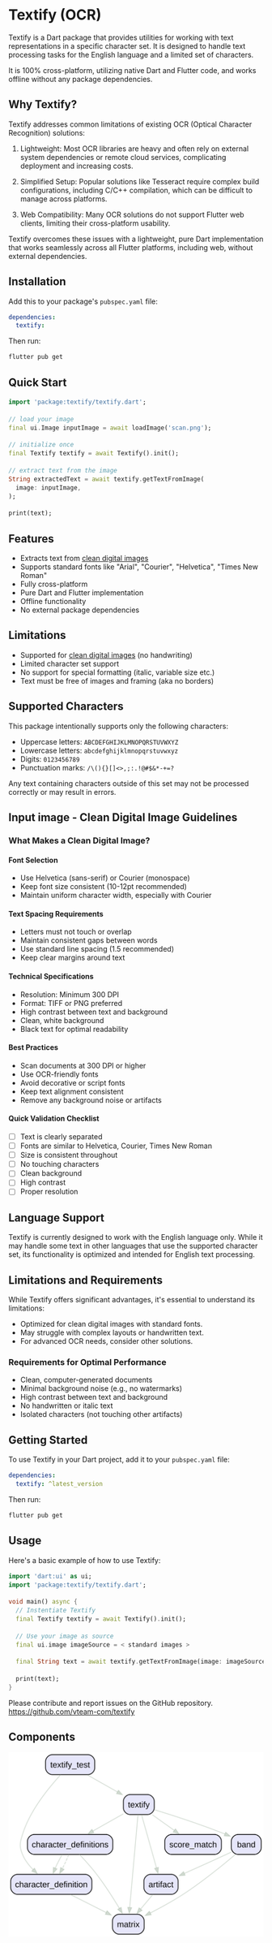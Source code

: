 # Textify (OCR)

Textify is a Dart package that provides utilities for working with text representations in a specific character set. It is designed to handle text processing tasks for the English language and a limited set of characters.

 It is 100% cross-platform, utilizing native Dart and Flutter code, and works offline without any package dependencies.

## Why Textify?

Textify addresses common limitations of existing OCR (Optical Character Recognition) solutions:

1. Lightweight: Most OCR libraries are heavy and often rely on external system dependencies or remote cloud services, complicating deployment and increasing costs.

2. Simplified Setup: Popular solutions like Tesseract require complex build configurations, including C/C++ compilation, which can be difficult to manage across platforms.

3. Web Compatibility: Many OCR solutions do not support Flutter web clients, limiting their cross-platform usability.

Textify overcomes these issues with a lightweight, pure Dart implementation that works seamlessly across all Flutter platforms, including web, without external dependencies.

## Installation

Add this to your package's `pubspec.yaml` file:

```yaml
dependencies:
  textify:
```

Then run:

```bash
flutter pub get
```

## Quick Start

``` dart
import 'package:textify/textify.dart';

// load your image
final ui.Image inputImage = await loadImage('scan.png');

// initialize once
final Textify textify = await Textify().init();

// extract text from the image
String extractedText = await textify.getTextFromImage(  
  image: inputImage,
);

print(text);

```

## Features

- Extracts text from [clean digital images](#input-image---clean-digital-image-guidelines)
- Supports standard fonts like "Arial", "Courier", "Helvetica", "Times New Roman"
- Fully cross-platform
- Pure Dart and Flutter implementation
- Offline functionality
- No external package dependencies

## Limitations

- Supported for [clean digital images](#input-image---clean-digital-image-guidelines) (no handwriting)
- Limited character set support
- No support for special formatting (italic, variable size etc.)
- Text must be free of images and framing (aka no borders)

## Supported Characters

This package intentionally supports only the following characters:

- Uppercase letters: `ABCDEFGHIJKLMNOPQRSTUVWXYZ`
- Lowercase letters: `abcdefghijklmnopqrstuvwxyz`
- Digits: `0123456789`
- Punctuation marks: `/\(){}[]<>,;:.!@#$&*-+=?`

Any text containing characters outside of this set may not be processed correctly or may result in errors.

## Input image - Clean Digital Image Guidelines

### What Makes a Clean Digital Image?

#### Font Selection

- Use Helvetica (sans-serif) or Courier (monospace)
- Keep font size consistent (10-12pt recommended)
- Maintain uniform character width, especially with Courier

#### Text Spacing Requirements

- Letters must not touch or overlap
- Maintain consistent gaps between words
- Use standard line spacing (1.5 recommended)
- Keep clear margins around text

#### Technical Specifications

- Resolution: Minimum 300 DPI
- Format: TIFF or PNG preferred
- High contrast between text and background
- Clean, white background
- Black text for optimal readability

#### Best Practices

- Scan documents at 300 DPI or higher
- Use OCR-friendly fonts
- Avoid decorative or script fonts
- Keep text alignment consistent
- Remove any background noise or artifacts

#### Quick Validation Checklist

- [ ] Text is clearly separated
- [ ] Fonts are similar to Helvetica, Courier, Times New Roman
- [ ] Size is consistent throughout
- [ ] No touching characters
- [ ] Clean background
- [ ] High contrast
- [ ] Proper resolution

## Language Support

Textify is currently designed to work with the English language only. While it may handle some text in other languages that use the supported character set, its functionality is optimized and intended for English text processing.

## Limitations and Requirements

While Textify offers significant advantages, it's essential to understand its limitations:

- Optimized for clean digital images with standard fonts.
- May struggle with complex layouts or handwritten text.
- For advanced OCR needs, consider other solutions.

### Requirements for Optimal Performance

- Clean, computer-generated documents
- Minimal background noise (e.g., no watermarks)
- High contrast between text and background
- No handwritten or italic text
- Isolated characters (not touching other artifacts)

## Getting Started

To use Textify in your Dart project, add it to your `pubspec.yaml` file:

```yaml
dependencies:
  textify: ^latest_version
```

Then run:

```bash
flutter pub get
```

## Usage

Here's a basic example of how to use Textify:

```dart
import 'dart:ui' as ui;
import 'package:textify/textify.dart';

void main() async {
  // Instentiate Textify
  final Textify textify = await Textify().init();

  // Use your image as source
  final ui.image imageSource = < standard images >

  final String text = await textify.getTextFromImage(image: imageSource);

  print(text);
}
```

Please contribute and report issues on the GitHub repository.
<https://github.com/vteam-com/textify>

## Components

![Call Graph](graph.svg)
